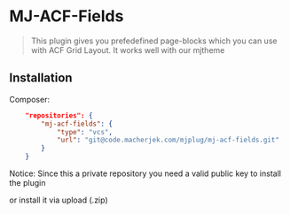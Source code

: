 # MJ-ACF-Fields
> This plugin gives you prefedefined page-blocks which you can use with ACF Grid Layout. It works well with our mjtheme


## Installation

Composer:

```json
	"repositories": {
        "mj-acf-fields": {
            "type": "vcs",
            "url": "git@code.macherjek.com/mjplug/mj-acf-fields.git"
        }
    }
```

Notice: Since this a private repository you need a valid public key
to install the plugin

or install it via upload (.zip)